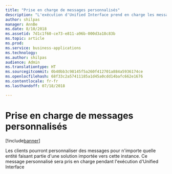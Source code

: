 ```yaml
---
title: "Prise en charge de messages personnalisés"
description: "L'exécution d'Unified Interface prend en charge les messages personnalisés"
author: shilpas
manager: AnnBe
ms.date: 8/10/2018
ms.assetid: 7d1c1f60-ce73-e811-a96b-000d3a18c83b
ms.topic: article
ms.prod: 
ms.service: business-applications
ms.technology: 
ms.author: shilpas
audience: Admin
ms.translationtype: HT
ms.sourcegitcommit: 0b40bb3c98145f5a260f412701a884a5936174ce
ms.openlocfilehash: 68f33c2a57411185a1d45a0cdd14bafc662e1676
ms.contentlocale: fr-fr
ms.lasthandoff: 07/18/2018

---
```

# <a name="support-for-custom-messages"></a>Prise en charge de messages personnalisés


[!include[banner](../../includes/banner.md)]

Les clients pourront personnaliser des messages pour n'importe quelle entité faisant partie d'une solution importée vers cette instance. Ce message personnalisé sera pris en charge pendant l'exécution d'Unified Interface

